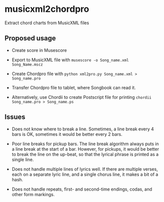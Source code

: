 # musicxml2chordpro
Extract chord charts from MusicXML files


## Proposed usage

* Create score in Musescore

* Export to MusicXML file with `musescore -o Song_name.xml Song_Name.mscz`

* Create Chordpro file with `python xml2pro.py Song_name.xml > Song_name.pro`

* Transfer Chordpro file to tablet, where Songbook can read it.

* Alternatively, use Chordii to create Postscript file for printing `chordii Song_name.pro > Song_name.ps`


## Issues

* Does not know where to break a line. Sometimes, a line break every 4 bars is OK, sometimes it would be better every 2 bars.

* Poor line breaks for pickup bars. The line break algorithm always puts in a line break at the start of a bar. However, for pickups, it would be better to break the line on the up-beat, so that the lyrical phrase is printed as a single line.

* Does not handle multiple lines of lyrics well. If there are multiple verses, each on a separate lyric line, and a single chorus line, it makes a bit of a hash.

* Does not handle repeats, first- and second-time endings, codas, and other form markings.


